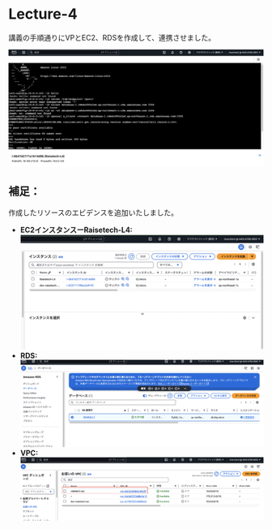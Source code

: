 # Lecture-4

講義の手順通りにVPとEC2、RDSを作成して、連携させました。

![db out](L4-screenshot2.png)

## 補足：
作成したリソースのエビデンスを追加いたしました。
* **EC2インスタンスーRaisetech-L4:**
![db out](L4-screenshot3.png)
* **RDS:**
![db out](L4-screenshot4.png)
* **VPC:**
![db out](L4-screenshot5.png)
